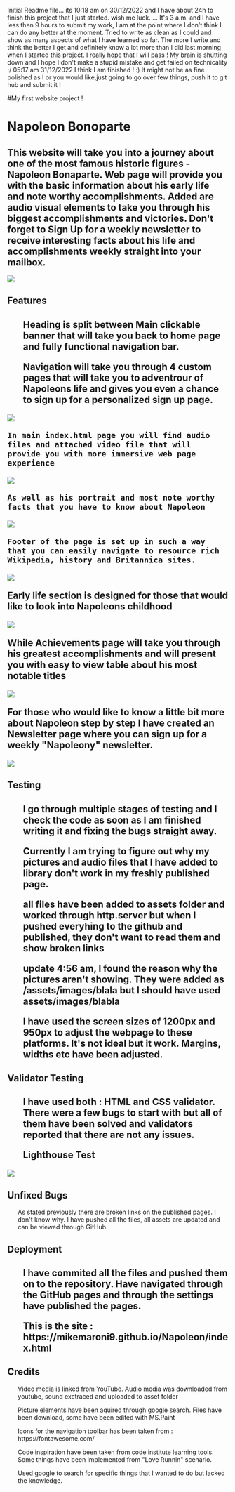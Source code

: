 Initial Readme file... its 10:18 am on 30/12/2022 and I have about 24h to finish this project that I just started. wish me luck.
...
It's 3 a.m. and I have less then 9 hours to submit my work, I am at the point where I don't think I can do any better at the moment. Tried to write as clean as I could and show as many aspects of what I have learned so far. The more I write and think the better I get and definitely know a lot more than I did last morning when I started this project. I really hope that I will pass ! My brain is shutting down and I hope I don't make a stupid mistake and get failed on technicality :/
05:17 am 31/12/2022 I think I am finished ! :) It might not be as fine polished as I or you would like,just going to go over few things, push it to git hub and submit it ! 

#My first website project ! 

<h1>Napoleon Bonoparte</h1>

<h2>This website will take you into a journey about one of the most famous historic figures - Napoleon Bonaparte. Web page will provide you with the basic information about his early life and note worthy accomplishments. 
Added are audio visual elements to take you through his biggest accomplishments and victories. Don't forget to Sign Up for a weekly newsletter to receive interesting facts about his life and accomplishments weekly straight into your mailbox.</h2>

<img src="https://serving.photos.photobox.com/201371568211dd469e032d600547cc440b701f62472206f0f19d0abfe2eee512983d641e.jpg">

<h2>Features<h2>
    <ul>Heading is split between Main clickable banner that will take you back to home page and fully functional navigation bar.</ul>
    <ul>Navigation will take you through 4 custom pages that will take you to adventrour of Napoleons life and gives you even a chance to sign up for a personalized sign up page.</ul>

<img src="https://serving.photos.photobox.com/35752700d1f20be631906f35ce39a45dec28b54628c489433796412ff36af618200b2fc6.jpg">
    
    In main index.html page you will find audio files and attached video file that will provide you with more immersive web page experience

<img src="https://serving.photos.photobox.com/47857604b129561c1bab3511b040f5a16d65d7f832dd6db3e309aab9d40d904eda5e60fb.jpg">
    
    As well as his portrait and most note worthy facts that you have to know about Napoleon

<img src="https://serving.photos.photobox.com/36016220a2ec7a7f2d8799ca87cc79ba23695e7395ca042ae524b3dfde7b561ca6fb8cf1.jpg">
    
    Footer of the page is set up in such a way that you can easily navigate to resource rich Wikipedia, history and Britannica sites.

<img src="https://serving.photos.photobox.com/5644601375bfed0a90194c4676bc30c58ba1ac80950af3fe5f6eadd8e7e75d6e75df95fe.jpg">
    
Early life section is designed for those that would like to look into Napoleons childhood
    
<img src="https://serving.photos.photobox.com/753204683504c0332793ac667894610951abc717c3c2003d81c91c4680ff345973db6e18.jpg">
    
While Achievements page will take you through his greatest accomplishments and will present you with easy to view table about his most notable titles

<img src="https://serving.photos.photobox.com/33459999fd4883328c9c38511569776e1af6f7720a069baf4347dbbfd916b0203fe43091.jpg">
    
For those who would like to know a little bit more about Napoleon step by step I have created an Newsletter page where you can sign up for a weekly "Napoleony" newsletter.</ul>

<img src="https://serving.photos.photobox.com/912004909d5b29e934f829415beb209d327b48c03c48ab595ae5dbb524a5dec13b52afaf.jpg">
    

<h2>Testing<h2>
    <ul>I go through multiple stages of testing and I check the code as soon as I am finished writing it and fixing the bugs straight away.</ul>
    <ul>Currently I am trying to figure out why my pictures and audio files that I have added to library don't work in my freshly published page.</ul>
    <ul>all files have been added to assets folder and worked through http.server but when I pushed everyhing to the github and published, they don't want to read them and show broken links</ul>
    <ul>update 4:56 am, I found the reason why the pictures aren't showing. They were added as /assets/images/blala but I should have used assets/images/blabla</ul>
    <ul>I have used the screen sizes of 1200px and 950px to adjust the webpage to these platforms. It's not ideal but it work. Margins, widths etc have been adjusted.</ul>

<h2>Validator Testing<h2>
    <ul>I have used both : HTML and CSS validator. There were a few bugs to start with but all of them have been solved and validators reported that there are not any issues.</ul>
    <ul>Lighthouse Test</ul>

<img src="https://serving.photos.photobox.com/59277776bf86bd62e2fcec030da621aae46073f278bcf922557ba4338b6a9a8e0f3884d1.jpg">

<h2>Unfixed Bugs</h2>
    <ul>As stated previously there are broken links on the published pages. I don't know why. I have pushed all the files, all assets are updated and can be viewed through GitHub.</ul>

<h2>Deployment<h2>
    <ul>I have commited all the files and pushed them on to the repository. Have navigated through the GitHub pages and through the settings have published the pages.</ul>
    <ul>This is the site : https://mikemaroni9.github.io/Napoleon/index.html </ul>

<h2>Credits</h2>
    <ul>Video media is linked from YouTube. Audio media was downloaded from youtube, sound exctraced and uploaded to asset folder</ul>
    <ul>Picture elements have been aquired through google search. Files have been download, some have been edited with MS.Paint</ul>
    <ul>Icons for the navigation toolbar has been taken from : https://fontawesome.com/ </ul>
    <ul>Code inspiration have been taken from code institute learning tools. Some things have been implemented from "Love Runnin" scenario.</ul>
    <ul>Used google to search for specific things that I wanted to do but lacked the knowledge.</ul>